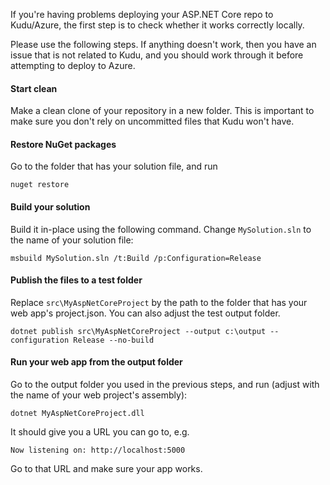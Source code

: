 If you're having problems deploying your ASP.NET Core repo to Kudu/Azure, the first step is to check whether it works correctly locally.

Please use the following steps. If anything doesn't work, then you have an issue that is not related to Kudu, and you should work through it before attempting to deploy to Azure.

#### Start clean

Make a clean clone of your repository in a new folder. This is important to make sure you don't rely on uncommitted files that Kudu won't have.

#### Restore NuGet packages

Go to the folder that has your solution file, and run

    nuget restore

#### Build your solution

Build it in-place using the following command. Change `MySolution.sln` to the name of your solution file:

    msbuild MySolution.sln /t:Build /p:Configuration=Release 

#### Publish the files to a test folder

Replace `src\MyAspNetCoreProject` by the path to the folder that has your web app's project.json. You can also adjust the test output folder.

    dotnet publish src\MyAspNetCoreProject --output c:\output --configuration Release --no-build

#### Run your web app from the output folder

Go to the output folder you used in the previous steps, and run (adjust with the name of your web project's assembly):

    dotnet MyAspNetCoreProject.dll

It should give you a URL you can go to, e.g.

    Now listening on: http://localhost:5000

Go to that URL and make sure your app works.